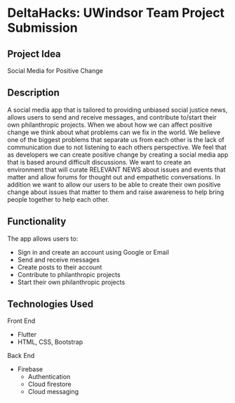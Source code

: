 # DeltaHacks: UWindsor Team Project Submission
## Project Idea
Social Media for Positive Change

## Description
A social media app that is tailored to providing unbiased social justice news, allows users to send and receive messages, and contribute to/start their own philanthropic projects.
When we about how we can affect positive change we think about what problems can we fix in the world. We believe one of the biggest problems that separate us from each other is the lack of communication due to not listening to each others perspective.
We feel that as developers we can create positive change by creating a social media app that is based around difficult discussions. We want to create an environment that will curate RELEVANT NEWS about issues and events that matter and allow forums for thought out and empathetic conversations.
In addition we want to allow our users to be able to create their own positive change about issues that matter to them and raise awareness to help bring people together to help each other.


## Functionality
The app allows users to:
* Sign in and create an account using Google or Email
* Send and receive messages
* Create posts to their account
* Contribute to philanthropic projects
* Start their own philanthropic projects

## Technologies Used
Front End
* Flutter
* HTML, CSS, Bootstrap

Back End
* Firebase
	* Authentication
	* Cloud firestore
	* Cloud messaging

  
